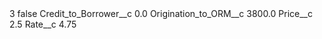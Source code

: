<?xml version="1.0" encoding="UTF-8"?>
<CustomMetadata xmlns="http://soap.sforce.com/2006/04/metadata" xmlns:xsi="http://www.w3.org/2001/XMLSchema-instance" xmlns:xsd="http://www.w3.org/2001/XMLSchema">
    <label>3</label>
    <protected>false</protected>
    <values>
        <field>Credit_to_Borrower__c</field>
        <value xsi:type="xsd:double">0.0</value>
    </values>
    <values>
        <field>Origination_to_ORM__c</field>
        <value xsi:type="xsd:double">3800.0</value>
    </values>
    <values>
        <field>Price__c</field>
        <value xsi:type="xsd:double">2.5</value>
    </values>
    <values>
        <field>Rate__c</field>
        <value xsi:type="xsd:double">4.75</value>
    </values>
</CustomMetadata>
